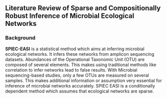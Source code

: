 ## Literature Review of Sparse and Compositionally Robust Inference of Microbial Ecological Networks

### Background
**SPIEC-EASI** is a statistical method which aims at inferring microbial ecological networks. It infers these networks from amplicon sequencing datasets. Abundances of the Operational Taxonomic Unit (OTU) are composed of several elements. This makes using traditional methods like correlation to infer networks lead to false results. With Microbial sequencing-based studies, only a few OTUs are measured on several samples. This makes additional information or assumption very essential for inference of microbial networks accurately. SPIEC EASI is a conditionally dependent method which assumes that ecological networks are sparse. 


